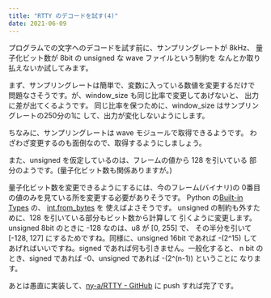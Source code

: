 ```yaml
---
title: "RTTY のデコードを試す(4)"
date: 2021-06-09
---
```


プログラムでの文字へのデコードを試す前に、サンプリングレートが 8kHz、
量子化ビット数が 8bit の unsigned な wave ファイルという制約を
なんとか取り払えないか試してみます。

まず、サンプリングレートは簡単で、変数に入っている数値を変更するだけで
問題なさそうです。が、window_size も同じ比率で変更してあげないと、
出力に差が出てくるようです。
同じ比率を保つために、window_size はサンプリングレートの250分の1に
して、出力が変化しないようにします。

ちなみに、サンプリングレートは wave モジュールで取得できるようです。
わざわざ変更するのも面倒なので、取得するようにしましょう。

また、unsigned を仮定しているのは、フレームの値から 128 を引いている
部分のようです。(量子化ビット数も関係ありますが。)

量子化ビット数を変更できるようにするには、今のフレーム(バイナリ)の
0番目の値のみを見ている所を変更する必要がありそうです。
Python の[Built-in Types](https://docs.python.org/3/library/stdtypes.html) の、
[int.from_bytes](https://docs.python.org/3/library/stdtypes.html#int.from_bytes) を
使えばよさそうです。
unsigned の制約も外すために、128 を引いている部分もビット数から計算して
引くように変更します。unsigned 8bit のときに -128 なのは、u8 が [0, 255] で、
その半分を引いて [-128, 127] にするためですね。同様に、unsigned 16bit であれば
-(2^15) してあげればいいですね。signed であれば何も引きません。一般化すると、
n bit のとき、signed であれば -0、unsigned であれば -(2^(n-1)) ということに
なります。

あとは愚直に実装して、[ny-a/RTTY - GitHub](https://github.com/ny-a/rtty/tree/improve-ny-a) に
push すれば完了です。
